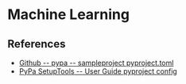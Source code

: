 # Machine Learning

## References

* [Github -- pypa -- sampleproject pyproject.toml](https://github.com/pypa/sampleproject/blob/main/pyproject.toml)
* [PyPa SetupTools -- User Guide pyproject config](https://setuptools.pypa.io/en/latest/userguide/pyproject_config.html)